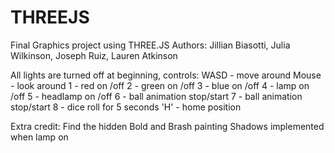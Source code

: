 # THREEJS
Final Graphics project using THREE.JS
Authors: Jillian Biasotti, Julia Wilkinson, Joseph Ruiz, Lauren Atkinson 

All lights are turned off at beginning, controls:
WASD - move around
Mouse - look around 
1 - red on /off 
2 - green on /off
3 - blue on /off
4 - lamp on /off
5 - headlamp on /off
6 - ball animation stop/start
7 - ball animation stop/start
8 - dice roll for 5 seconds
'H' - home position

Extra credit:
Find the hidden Bold and Brash painting
Shadows implemented when lamp on 
